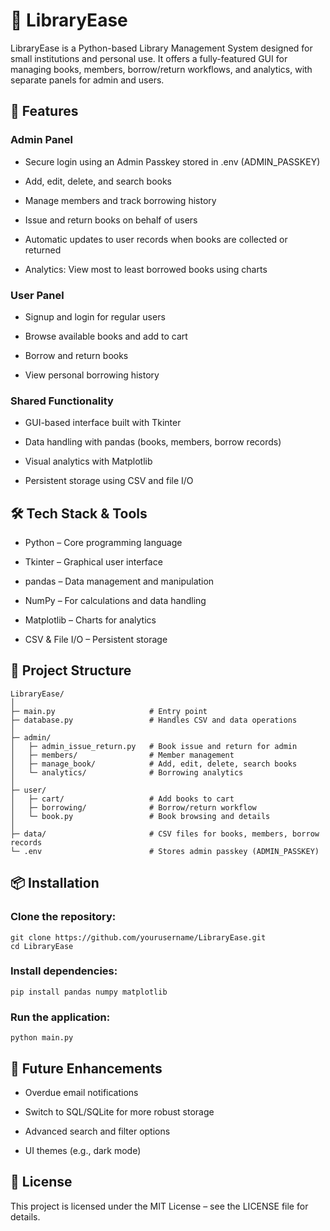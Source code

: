 # 📘 LibraryEase

LibraryEase is a Python-based Library Management System designed for small institutions and personal use. It offers a fully-featured GUI for managing books, members, borrow/return workflows, and analytics, with separate panels for admin and users.

## 🚀 Features
### Admin Panel

- Secure login using an Admin Passkey stored in .env (ADMIN_PASSKEY)

- Add, edit, delete, and search books

- Manage members and track borrowing history

- Issue and return books on behalf of users

- Automatic updates to user records when books are collected or returned

- Analytics: View most to least borrowed books using charts

### User Panel

- Signup and login for regular users

- Browse available books and add to cart

- Borrow and return books

- View personal borrowing history

### Shared Functionality

- GUI-based interface built with Tkinter

- Data handling with pandas (books, members, borrow records)

- Visual analytics with Matplotlib

- Persistent storage using CSV and file I/O

## 🛠️ Tech Stack & Tools

- Python – Core programming language

- Tkinter – Graphical user interface

- pandas – Data management and manipulation

- NumPy – For calculations and data handling

- Matplotlib – Charts for analytics

- CSV & File I/O – Persistent storage

## 📁 Project Structure
```
LibraryEase/
│
├─ main.py                     # Entry point
├─ database.py                 # Handles CSV and data operations
│
├─ admin/
│   ├─ admin_issue_return.py   # Book issue and return for admin
│   ├─ members/                # Member management
│   ├─ manage_book/            # Add, edit, delete, search books
│   └─ analytics/              # Borrowing analytics
│
├─ user/
│   ├─ cart/                   # Add books to cart
│   ├─ borrowing/              # Borrow/return workflow
│   └─ book.py                 # Book browsing and details
│
├─ data/                       # CSV files for books, members, borrow records
└─ .env                        # Stores admin passkey (ADMIN_PASSKEY)
```

## 📦 Installation

### Clone the repository:
```
git clone https://github.com/yourusername/LibraryEase.git
cd LibraryEase
```

### Install dependencies:
```
pip install pandas numpy matplotlib
```

### Run the application: 
```
python main.py
```

## 📌 Future Enhancements

- Overdue email notifications

- Switch to SQL/SQLite for more robust storage

- Advanced search and filter options

- UI themes (e.g., dark mode)

## 📄 License

This project is licensed under the MIT License – see the LICENSE file for details.
